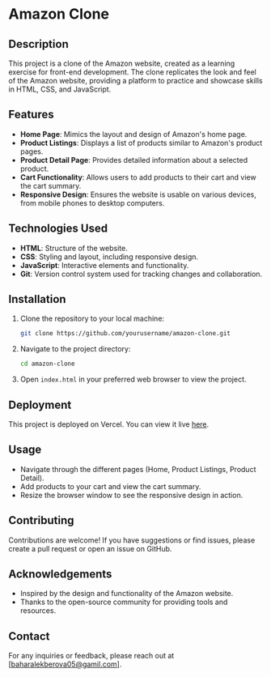 # Amazon Clone

## Description

This project is a clone of the Amazon website, created as a learning exercise for front-end development. The clone replicates the look and feel of the Amazon website, providing a platform to practice and showcase skills in HTML, CSS, and JavaScript.

## Features

- **Home Page**: Mimics the layout and design of Amazon's home page.
- **Product Listings**: Displays a list of products similar to Amazon's product pages.
- **Product Detail Page**: Provides detailed information about a selected product.
- **Cart Functionality**: Allows users to add products to their cart and view the cart summary.
- **Responsive Design**: Ensures the website is usable on various devices, from mobile phones to desktop computers.

## Technologies Used

- **HTML**: Structure of the website.
- **CSS**: Styling and layout, including responsive design.
- **JavaScript**: Interactive elements and functionality.
- **Git**: Version control system used for tracking changes and collaboration.

## Installation

1. Clone the repository to your local machine:

    ```sh
    git clone https://github.com/yourusername/amazon-clone.git
    ```

2. Navigate to the project directory:

    ```sh
    cd amazon-clone
    ```

3. Open `index.html` in your preferred web browser to view the project.

## Deployment

This project is deployed on Vercel. You can view it live [here](amazon-project-js-iota.vercel.app
).

## Usage

- Navigate through the different pages (Home, Product Listings, Product Detail).
- Add products to your cart and view the cart summary.
- Resize the browser window to see the responsive design in action.

## Contributing

Contributions are welcome! If you have suggestions or find issues, please create a pull request or open an issue on GitHub.

## Acknowledgements

- Inspired by the design and functionality of the Amazon website.
- Thanks to the open-source community for providing tools and resources.

## Contact

For any inquiries or feedback, please reach out at [baharalekberova05@gamil.com].

